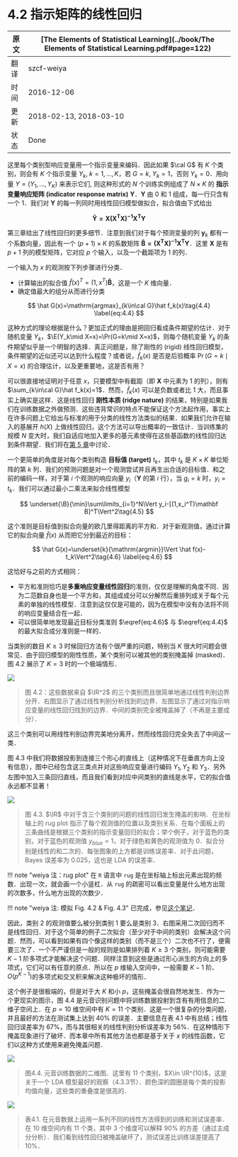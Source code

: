 # 4.2 指示矩阵的线性回归

| 原文   | [The Elements of Statistical Learning](../book/The Elements of Statistical Learning.pdf#page=122) |
| ---- | ---------------------------------------- |
| 翻译   | szcf-weiya                               |
| 时间   | 2016-12-06                               |
|更新|2018-02-13, 2018-03-10|
|状态|Done|


这里每个类别型响应变量用一个指示变量来编码．因此如果 $\cal G$ 有 $K$ 个类别，则会有 $K$ 个指示变量 $Y_k,\;k=1,\ldots,K$，若 $G=k,\;Y_k=1$，否则 $Y_k=0$．用向量 $Y=(Y_1,\ldots,Y_K)$ 来表示它们, 则这种形式的 $N$ 个训练实例组成了 $N\times K$ 的 **指示变量响应矩阵 (indicator response matrix)** $\mathbf Y$．$\mathbf Y$ 由 0 和 1 组成，每一行只含有一个 1．我们对 $\mathbf Y$ 的每一列同时用线性回归模型做拟合，拟合值由下式给出

$$
\mathbf{ \hat Y = {X(X^TX)^{-1}X^TY}} \tag{4.3}
$$

第三章给出了线性回归的更多细节．注意到我们对于每个预测变量的列 $\mathbf y_k$ 都有一个系数向量，因此有一个 $(p+1)\times K$ 的系数矩阵 $\mathbf{\hat B=(X^TX)^{-1}X^TY}$．这里 $\mathbf X$ 是有 $p+1$ 列的模型矩阵，它对应 $p$ 个输入，以及一个截距项为 1 的列．

一个输入为 $x$ 的观测按下列步骤进行分类．

- 计算输出的拟合值 $\hat f(x)^T=(1,x^T)\mathbf{\hat B}$，这是一个 $K$ 维向量．
- 确定值最大的组分从而进行分类

$$
\hat G(x)=\mathrm{argmax}_{k\in\cal G}\hat f_k(x)\tag{4.4}
\label{eq:4.4}
$$

这种方式的理论根据是什么？更加正式的理由是把回归看成条件期望的估计．对于随机变量 $Y_k$，$\E(Y_k\mid X=x)=\Pr(G=k\mid X=x)$，则每个随机变量 $Y_k$ 的条件期望似乎是一个明智的选择．真正问题是，除了刚性的 (rigid) 线性回归模型，条件期望的近似还可以达到什么程度？或者说，$\hat f_k(x)$ 是否是后验概率 $\Pr(G=k\mid X=x)$ 的合理估计，以及更重要地，这是否有用？

可以很直接地证明对于任意 $x$，只要模型中有截距（即 $\mathbf X$ 中元素为 1 的列），则有 $\sum_{k\in\cal G}\hat f_k(x)=1$．然而，$\hat f_k(x)$ 可以是负数或者比 1 大，而且事实上确实是这样．这是线性回归 **刚性本质 (ridge nature)** 的结果，特别是如果我们在训练数据之外做预测．这些违背常识的特点不能保证这个方法起作用，事实上在许多问题上它给出与标准的用于分类的线性方法类似的结果．如果我们允许在输入的基展开 $h(X)$ 上做线性回归，这个方法可以导出概率的一致估计．当训练集的规模 $N$ 变大时，我们自适应地加入更多的基元素使得在这些基函数的线性回归达到条件期望．我们将在[第 5 章](/05-Basis-Expansions-and-Regularization/5.1-Introduction/index.html)中讨论．

一个更简单的角度是对每个类别构造 **目标值 (target)** $t_k$，其中 $t_k$ 是 $K\times K$ 单位矩阵的第 $k$ 列．我们的预测问题是对一个观测尝试并且再生出合适的目标值．和之前的编码一样，对于第 $i$ 个观测的响应向量 $y_i$（$\mathbf Y$ 的第 $i$ 行），当 $g_i=k$ 时，$y_i=t_k$．我们可以通过最小二乘法来拟合线性模型

$$
\underset{\B}{\min}\sum\limits_{i=1}^N\Vert y_i-[(1,x_i^T)\mathbf B]^T\Vert^2\tag{4.5}
$$

这个准则是目标值到拟合向量的欧几里得距离的平方和．对于新观测值，通过计算它的拟合向量 $\hat f(x)$ 从而把它分到最近的目标：

$$
\hat G(x)=\underset{k}{\mathrm{argmin}}\Vert \hat f(x)-t_k\Vert^2\tag{4.6}
\label{eq:4.6}
$$

这恰好与之前的方式相同：

- 平方和准则恰巧是**多重响应变量线性回归**的准则，仅仅是理解的角度不同．因为二范数自身也是一个平方和，其组成成分可以分解然后重排列成关于每个元素的单独的线性模型．注意到这仅仅是可能的，因为在模型中没有办法将不同的响应变量结合在一起．
- 可以很简单地发现最近目标分类准则 $\eqref{eq:4.6}$ 与 $\eqref{eq:4.4}$ 的最大拟合成分准则是一样的．

<!--
，但是需要要求拟合值的和为 1．
-->


当类别的数目 $K\ge 3$ 时候回归方法有个很严重的问题，特别当 $K$ 很大时问题会很常见．由于回归模型的刚性性质，某个类别可以被其他的类别掩盖掉 (masked)．图 4.2 展示了 $K=3$ 时的一个极端情形．

![](../img/04/fig4.2.png)

> 图 4.2：这些数据来自 $\IR^2$ 的三个类别而且很简单地通过线性判别边界分开．右图显示了通过线性判别分析找到的边界．左图显示了通过对指示响应变量的线性回归找到的边界．中间的类别完全被掩盖掉了（不再是主要成分）．


这三个类别可以用线性判别边界完美地分离开，然而线性回归完全失去了中间这一类．

图 4.3 中我们将数据投影到连接三个形心的直线上（这种情况下在垂直方向上没有信息），图中已经包含这三类点并对这些响应变量进行编码 $Y_1,Y_2$ 和 $Y_3$．另外左图中加入三条回归直线，而且我们看到对应中间类别的直线是水平，它的拟合值永远都不显著！

![](../img/04/fig4.3.png)

> 图 4.3. $\IR$ 中对于含三个类别的问题的线性回归发生掩盖的影响．在坐标轴上的 rug plot 指示了每个观测值的位置以及类别关系．在每个面板上的三条曲线是根据三个类别的指示变量回归的拟合；举个例子，对于蓝色的类别，对于蓝色的观测值 $y_{blue}=1$，对于绿色和黄色的观测值为 0．拟合分别是线性的和二次的．每张图象的上方都是训练误差率．对于此问题，Bayes 误差率为 0.025，这也是 LDA 的误差率．

!!! note "weiya 注：rug plot"
    在 `R` 语言中 `rug` 是在坐标轴上标出元素出现的频数．出现一次，就会画一个小竖杠．从 `rug` 的疏密可以看出变量是什么地方出现的次数多，什么地方出现的次数少．

!!! note "weiya 注: 模拟 Fig. 4.2 & Fig. 4.3"
    已完成，参见[这个笔记](../notes/LDA/sim-4-3/index.html)．

因此，类别 2 的观测值要么被分到类别 1 要么是类别 3．右图采用二次回归而不是线性回归．对于这个简单的例子二次拟合（至少对于中间的类别）会解决这个问题．然而，可以看到如果有四个像这样的类别（而不是三个）二次也不行了，便需要三次了．一个不严谨但是一般的规则是如果排列着 $K\ge 3$ 个类别，则可能需要 $K-1$ 阶多项式才能解决这个问题．同样注意到这些是通过形心派生的方向上的多项式，它们可以有任意的原点．所以在 $p$ 维输入空间中，一般需要 $K-1$ 阶、$O(p^{K-1})$的多项式和交叉积来解决这种极坏的情形．

这个例子是很极端的，但是对于大 $K$ 和小 $p$，这些掩盖会很自然地发生．作为一个更现实的图示，图 4.4 是元音识别问题中将训练数据投射到含有有用信息的二维子空间上．在 $p=10$ 维空间中有 $K=11$ 个类别．这是一个很复杂的分类问题，并且最好的方法在测试集上达到 40% 的误差．主要信息在表 4.1 中有总结；线性回归误差率为 67%，而与其很相关的线性判别分析误差率为 56%．在这种情形下掩盖现象进行了破坏．而本章中所有其他方法也都是基于关于 $x$ 的线性函数，它们以这种方式使用来避免掩盖问题．

![](../img/04/fig4.4.png)

> 图4.4. 元音训练数据的二维图．这里有 11 个类别，$X\in \IR^{10}$，这是关于一个 LDA 模型最好的观察（4.3.3节）．颜色深的圆圈是每个类的投影均值向量，这些类的重叠度是很高的．

![](../img/04/tab4.1.png)

> 表4.1. 在元音数据上运用一系列不同的线性方法得到的训练和测试误差率．在 10 维空间内有 11 个类，其中 3 个维度可以解释 90% 的方差（通过主成分分析）．我们看到线性回归被掩盖破坏了，测试误差比训练误差提高了 10%．
